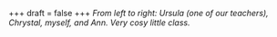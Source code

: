 
+++
draft = false
+++
_From left to right: Ursula (one of our teachers), Chrystal, myself, and Ann. Very cosy little class._

